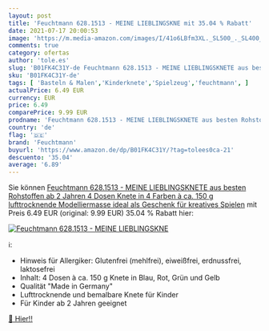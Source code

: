 ```yaml
---
layout: post
title: 'Feuchtmann 628.1513 - MEINE LIEBLINGSKNE mit 35.04 % Rabatt'
date: 2021-07-17 20:00:53
image: 'https://m.media-amazon.com/images/I/41o6LBfm3XL._SL500_._SL400_.jpg'
comments: true
category: ofertas
author: 'tole.es'
slug: 'B01FK4C31Y-de Feuchtmann 628.1513 - MEINE LIEBLINGSKNETE aus besten...'
sku: 'B01FK4C31Y-de'
tags: [ 'Basteln & Malen','Kinderknete','Spielzeug','feuchtmann', ]
actualPrice: 6.49 EUR
currency: EUR
price: 6.49
comparePrice: 9.99 EUR
prodname: 'Feuchtmann 628.1513 - MEINE LIEBLINGSKNETE aus besten Rohstoffen  ab 2 Jahren  4 Dosen Knete in 4 Farben à ca. 150 g  lufttrocknende Modelliermasse  ideal als Geschenk für kreatives Spielen'
country: 'de'
flag: '🇩🇪'
brand: 'Feuchtmann'
buyurl: 'https://www.amazon.de/dp/B01FK4C31Y/?tag=tolees0ca-21'
descuento: '35.04'
average: '6.89'
---
```


Sie können [Feuchtmann 628.1513 - MEINE LIEBLINGSKNETE aus besten Rohstoffen  ab 2 Jahren  4 Dosen Knete in 4 Farben à ca. 150 g  lufttrocknende Modelliermasse  ideal als Geschenk für kreatives Spielen](https://www.amazon.de/dp/B01FK4C31Y/?tag=tolees0ca-21) mit Preis 6.49 EUR (original: 9.99 EUR) 35.04 % Rabatt hier:

[![Feuchtmann 628.1513 - MEINE LIEBLINGSKNE](https://m.media-amazon.com/images/I/41o6LBfm3XL._SL500_._SL400_.jpg)](https://www.amazon.de/dp/B01FK4C31Y/?tag=tolees0ca-21)

ℹ️:

- Hinweis für Allergiker: Glutenfrei (mehlfrei), eiweißfrei, erdnussfrei, laktosefrei
- Inhalt: 4 Dosen à ca. 150 g Knete in Blau, Rot, Grün und Gelb
- Qualität "Made in Germany"
- Lufttrocknende und bemalbare Knete für Kinder
- Für Kinder ab 2 Jahren geeignet

[🛒 Hier!!](https://www.amazon.de/dp/B01FK4C31Y/?tag=tolees0ca-21)
